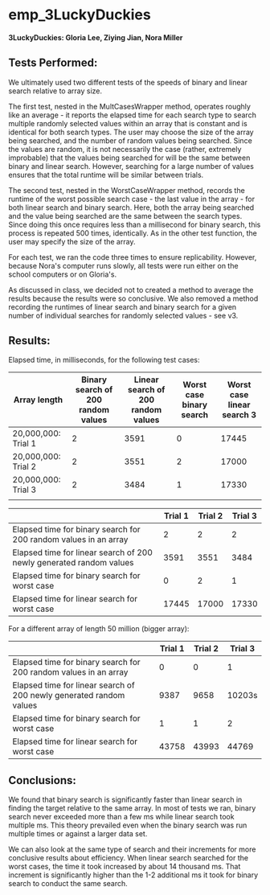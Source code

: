 # emp_3LuckyDuckies

#### 3LuckyDuckies: Gloria Lee, Ziying Jian, Nora Miller

## Tests Performed:
We ultimately used two different tests of the speeds of binary and linear search relative to array size.

The first test, nested in the MultCasesWrapper method, operates roughly like an average - it reports the elapsed time for each search type to search multiple randomly selected values within an array that is constant and is identical for both search types. The user may choose the size of the array being searched, and the number of random values being searched. Since the values are random, it is not necessarily the case (rather, extremely improbable) that the values being searched for will be the same between binary and linear search. However, searching for a large number of values ensures that the total runtime will be similar between trials.

The second test, nested in the WorstCaseWrapper method, records the runtime of the worst possible search case - the last value in the array - for both linear search and binary search. Here, both the array being searched and the value being searched are the same between the search types. Since doing this once requires less than a millisecond for binary search, this process is repeated 500 times, identically. As in the other test function, the user may specify the size of the array.

For each test, we ran the code three times to ensure replicability. However, because Nora's computer runs slowly, all tests were run either on the school computers or on Gloria's.

As discussed in class, we decided not to created a method to average the results because the results were so conclusive. We also removed a method recording the runtimes of linear search and binary search for a given number of individual searches for randomly selected values - see v3.


## Results:

Elapsed time, in milliseconds, for the following test cases: 

| Array length | Binary search of 200 random values | Linear search of 200 random values | Worst case binary search | Worst case linear search 3 |
| ----- | --------- | ----- | ---- | --- |
| 20,000,000: Trial 1 | 2 | 3591 | 0 | 17445 |
| 20,000,000: Trial 2 | 2 | 3551 | 2 | 17000 |
| 20,000,000: Trial 3 | 2 | 3484 | 1 | 17330 |
|   |  |  |  |   |

|           | Trial 1 | Trial 2 | Trial 3 |
| --------- | ----- | ---- | --- |
| Elapsed time for binary search for 200 random values in an array | 2 | 2 | 2 |
| Elapsed time for linear search of 200 newly generated random values | 3591 | 3551 | 3484 |
| Elapsed time for binary search for worst case | 0 | 2 | 1 |
| Elapsed time for linear search for worst case | 17445 | 17000 | 17330 |

For a different array of length 50 million (bigger array):

|           | Trial 1 | Trial 2 | Trial 3 |
| --------- | ----- | ---- | --- |
| Elapsed time for binary search for 200 random values in an array | 0 | 0 | 1 |
| Elapsed time for linear search of 200 newly generated random values | 9387 | 9658 | 10203s |
| Elapsed time for binary search for worst case | 1 | 1 | 2 |
| Elapsed time for linear search for worst case | 43758 | 43993 | 44769 |


## Conclusions:

We found that binary search is significantly faster than linear search in finding the target relative to the same array. In most of tests we ran, binary search never exceeded more than a few ms while linear search took multiple ms. This theory prevailed even when the binary search was run multiple times or against a larger data set.

We can also look at the same type of search and their increments for more conclusive results about efficiency. When linear search searched for the worst cases, the time it took increased by about 14 thousand ms. That increment is significantly higher than the 1-2 additional ms it took for binary search to conduct the same search.
